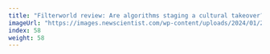 ```yaml
---
title: "Filterworld review: Are algorithms staging a cultural takeover?"
imageUrl: "https://images.newscientist.com/wp-content/uploads/2024/01/22161150/SEI_187619782.jpg?width=600"
index: 58
weight: 58
---
```

